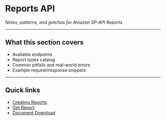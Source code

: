 # Reports API

_Notes, patterns, and gotchas for Amazon SP-API Reports_

---

## What this section covers
- Available endpoints
- Report types catalog
- Common pitfalls and real-world errors
- Example request/response snippets

---

## Quick links
- [Creating Reports](./requesting-reports.md)
- [Get Report](./get-report.md)
- [Document Download](./document-download.md)
